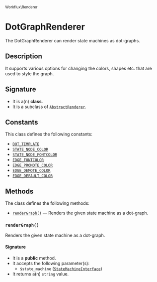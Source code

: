 <small>Workflux\Renderer</small>

DotGraphRenderer
================

The DotGraphRenderer can render state machines as dot-graphs.

Description
-----------

It supports various options for changing the colors, shapes etc. that are used to style the graph.

Signature
---------

- It is a(n) **class**.
- It is a subclass of [`AbstractRenderer`](../../Workflux/Renderer/AbstractRenderer.md).

Constants
---------

This class defines the following constants:

- [`DOT_TEMPLATE`](#DOT_TEMPLATE)
- [`STATE_NODE_COLOR`](#STATE_NODE_COLOR)
- [`STATE_NODE_FONTCOLOR`](#STATE_NODE_FONTCOLOR)
- [`EDGE_FONTCOLOR`](#EDGE_FONTCOLOR)
- [`EDGE_PROMOTE_COLOR`](#EDGE_PROMOTE_COLOR)
- [`EDGE_DEMOTE_COLOR`](#EDGE_DEMOTE_COLOR)
- [`EDGE_DEFAULT_COLOR`](#EDGE_DEFAULT_COLOR)

Methods
-------

The class defines the following methods:

- [`renderGraph()`](#renderGraph) &mdash; Renders the given state machine as a dot-graph.

### `renderGraph()` <a name="renderGraph"></a>

Renders the given state machine as a dot-graph.

#### Signature

- It is a **public** method.
- It accepts the following parameter(s):
    - `$state_machine` ([`StateMachineInterface`](../../Workflux/StateMachine/StateMachineInterface.md))
- It returns a(n) `string` value.

